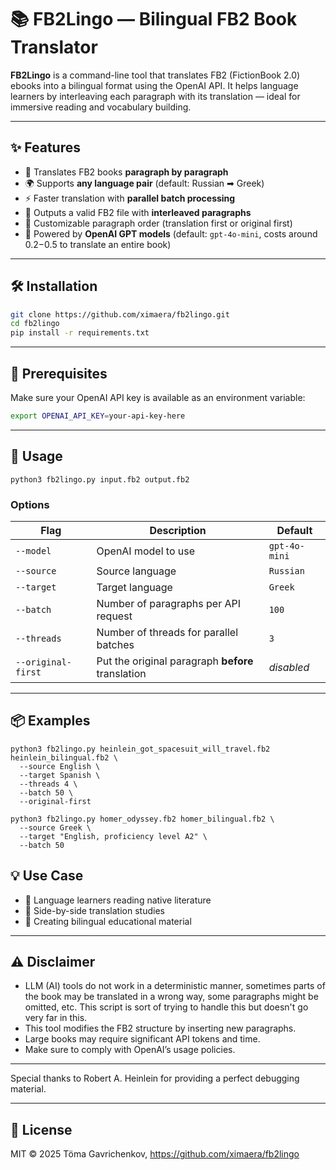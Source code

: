 # 📚 FB2Lingo — Bilingual FB2 Book Translator

**FB2Lingo** is a command-line tool that translates FB2 (FictionBook 2.0) ebooks into a bilingual format using the OpenAI API. It helps language learners by interleaving each paragraph with its translation — ideal for immersive reading and vocabulary building.

---

## ✨ Features

- 🔁 Translates FB2 books **paragraph by paragraph**
- 🌍 Supports **any language pair** (default: Russian ➡ Greek)
- ⚡ Faster translation with **parallel batch processing**
- 📄 Outputs a valid FB2 file with **interleaved paragraphs**
- 🔁 Customizable paragraph order (translation first or original first)
- 🧠 Powered by **OpenAI GPT models** (default: `gpt-4o-mini`, costs around $0.2-$0.5 to translate an entire book)

---

## 🛠 Installation

```bash
git clone https://github.com/ximaera/fb2lingo.git
cd fb2lingo
pip install -r requirements.txt
```

---

## 🔐 Prerequisites

Make sure your OpenAI API key is available as an environment variable:

```bash
export OPENAI_API_KEY=your-api-key-here
```

---

## 🚀 Usage

```
python3 fb2lingo.py input.fb2 output.fb2
```

### Options

| Flag               | Description                                        | Default          |
|--------------------|----------------------------------------------------|------------------|
| `--model`          | OpenAI model to use                                | `gpt-4o-mini`    |
| `--source`         | Source language                                    | `Russian`        |
| `--target`         | Target language                                    | `Greek`          |
| `--batch`          | Number of paragraphs per API request               | `100`            |
| `--threads`        | Number of threads for parallel batches             | `3`              |
| `--original-first` | Put the original paragraph **before** translation  | _disabled_       |

---

## 📦 Examples

```
python3 fb2lingo.py heinlein_got_spacesuit_will_travel.fb2 heinlein_bilingual.fb2 \
  --source English \
  --target Spanish \
  --threads 4 \
  --batch 50 \
  --original-first
```

```
python3 fb2lingo.py homer_odyssey.fb2 homer_bilingual.fb2 \
  --source Greek \
  --target "English, proficiency level A2" \
  --batch 50
```

## 💡 Use Case

- 📘 Language learners reading native literature
- 📖 Side-by-side translation studies
- 📗 Creating bilingual educational material

---

## ⚠️ Disclaimer

- LLM (AI) tools do not work in a deterministic manner, sometimes parts of the book may be translated in a wrong way, some paragraphs might be omitted, etc. This script is sort of trying to handle this but doesn't go very far in this.
- This tool modifies the FB2 structure by inserting new paragraphs.
- Large books may require significant API tokens and time.
- Make sure to comply with OpenAI’s usage policies.

---

Special thanks to Robert A. Heinlein for providing a perfect debugging material.

---

## 📜 License

MIT © 2025 Töma Gavrichenkov, https://github.com/ximaera/fb2lingo
